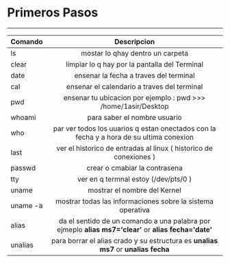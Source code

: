 # Primeros Pasos
***


| Comando        | Descripcion    |
| ------------- |:-------------: |
| ls      |mostar lo qhay dentro un carpeta |
| clear      | limpiar lo q hay por la pantalla del Terminal      |
| date |  ensenar la fecha a traves del terminal     |
| cal |  ensenar el calendario a traves del terminal     |
| pwd | ensenar tu ubicacion por ejemplo : pwd >>> /home/1asir/Desktop      |
| whoami |  para saber el nombre usuario    |
| who | par ver todos los uuarios q estan onectados con la fecha y a hora de su ultima conexion       |
| last | ver el historico de entradas al linux ( historico de conexiones )   |
| passwd | crear o cmabiar la contrasena      |
| tty |  ver en q termnal estoy (/dev/pts/0 )     |
| uname | mostrar el nombre del Kernel      |
| uname -a |  mostrar todas las informaciones sobre la sistema operativa     |
| alias | da el sentido de un comando a una palabra por ejmeplo **alias ms7='clear'** or **alias fecha='date'** |
| unalias |  para borrar el alias crado y su estructura es **unalias ms7** or **unalias fecha**     |
